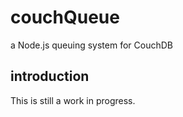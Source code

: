 couchQueue
=======================

a Node.js queuing system for CouchDB

introduction
------------------

This is still a work in progress.

